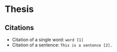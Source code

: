 # Thesis

## Citations

* Citation of a single word: `word [1]` 
* Citation of a sentence: `This is a sentence [2].`
